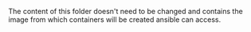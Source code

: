 The content of this folder doesn't need to be changed and contains the image from which containers will be created ansible can access.
